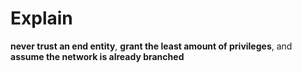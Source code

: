

# Explain

**never trust an end entity**, **grant the least amount of privileges**, and **assume the network is already branched** 